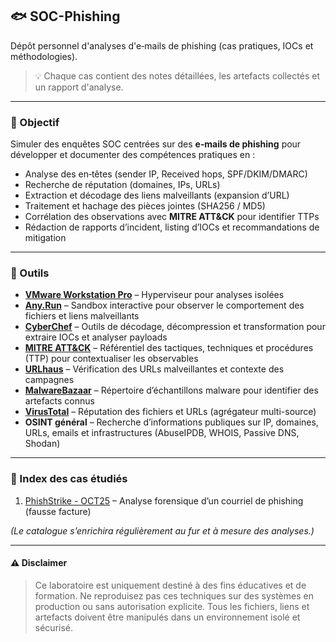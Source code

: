 ## 🐟 SOC-Phishing
Dépôt personnel d'analyses d'e‑mails de phishing (cas pratiques, IOCs et méthodologies).  
> 💡 Chaque cas contient des notes détaillées, les artefacts collectés et un rapport d'analyse.  

---

### 🎯 Objectif
Simuler des enquêtes SOC centrées sur des **e‑mails de phishing** pour développer et documenter des compétences pratiques en :
- Analyse des en‑têtes (sender IP, Received hops, SPF/DKIM/DMARC)  
- Recherche de réputation (domaines, IPs, URLs)  
- Extraction et décodage des liens malveillants (expansion d’URL)  
- Traitement et hachage des pièces jointes (SHA256 / MD5)  
- Corrélation des observations avec **MITRE ATT&CK** pour identifier TTPs  
- Rédaction de rapports d’incident, listing d’IOCs et recommandations de mitigation


---


### 🧰 Outils
- **[VMware Workstation Pro](https://www.vmware.com/products/desktop-hypervisor/workstation-and-fusion)** – Hyperviseur pour analyses isolées  
- **[Any.Run](https://any.run/)** – Sandbox interactive pour observer le comportement des fichiers et liens malveillants  
- **[CyberChef](https://gchq.github.io/CyberChef/)** – Outils de décodage, décompression et transformation pour extraire IOCs et analyser payloads  
- **[MITRE ATT&CK](https://attack.mitre.org/)** – Référentiel des tactiques, techniques et procédures (TTP) pour contextualiser les observables
- **[URLhaus](https://urlhaus.abuse.ch/)** – Vérification des URLs malveillantes et contexte des campagnes  
- **[MalwareBazaar](https://bazaar.abuse.ch/)** – Répertoire d’échantillons malware pour identifier des artefacts connus  
- **[VirusTotal](https://www.virustotal.com/gui/home/url)** – Réputation des fichiers et URLs (agrégateur multi-source)  
- **OSINT général** – Recherche d’informations publiques sur IP, domaines, URLs, emails et infrastructures (AbuseIPDB, WHOIS, Passive DNS, Shodan)



---

### 📂 Index des cas étudiés
1. [PhishStrike - OCT25](PhishStrike.md) – Analyse forensique d’un courriel de phishing (fausse facture)

*(Le catalogue s’enrichira régulièrement au fur et à mesure des analyses.)*


---

#### ⚠️ Disclaimer
> Ce laboratoire est uniquement destiné à des fins éducatives et de formation. Ne reproduisez pas ces techniques sur des systèmes en production ou sans autorisation explicite. Tous les fichiers, liens et artefacts doivent être manipulés dans un environnement isolé et sécurisé.

